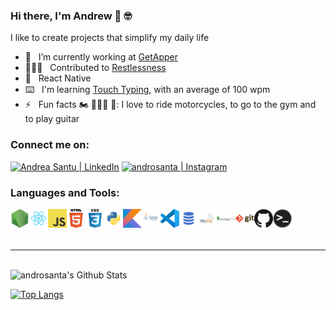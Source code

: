 ### Hi there, I'm Andrew 👋 🤓
I like to create projects that simplify my daily life

- 🔭 &nbsp; I’m currently working at [GetApper](https://www.getapper.com/)
- 👨🏻‍💻 &nbsp; Contributed to [Restlessness](https://github.com/getapper/restlessness)
- 💙 &nbsp; React Native
- ⌨️ &nbsp; I'm learning [Touch Typing](https://en.wikipedia.org/wiki/Touch_typing), with an average of 100 wpm
- ⚡ &nbsp; Fun facts 🏍 🏋🏻‍♀️ 🎸: I love to ride motorcycles, to go to the gym and to play guitar

<!-- - 🌱 &nbsp; I’m currently learning ...
- 👯 &nbsp; I’m looking to collaborate on ...
- 🤔 &nbsp; I’m looking for help with ...
- 💬 &nbsp; Ask me about ...
- 📫 &nbsp; How to reach me: ... -->

### Connect me on:

<!-- [<img align="left" alt="todo personal site" width="22px" src="https://raw.githubusercontent.com/iconic/open-iconic/master/svg/globe.svg" />](todo) -->
[<img alt="Andrea Santu | LinkedIn" width="30px" src="https://cdn.jsdelivr.net/npm/simple-icons@v3/icons/linkedin.svg" />](https://www.linkedin.com/in/andrea-santu-922464112/)
[<img alt="androsanta | Instagram" width="30px" src="https://cdn.jsdelivr.net/npm/simple-icons@v3/icons/instagram.svg" />](https://www.instagram.com/androsanta/)

### Languages and Tools:

<img align="left" alt="Node.js" width="30px" src="https://raw.githubusercontent.com/github/explore/80688e429a7d4ef2fca1e82350fe8e3517d3494d/topics/nodejs/nodejs.png" />
<img align="left" alt="React" width="30px" src="https://raw.githubusercontent.com/github/explore/80688e429a7d4ef2fca1e82350fe8e3517d3494d/topics/react/react.png" />
<img align="left" alt="JavaScript" width="30px" src="https://raw.githubusercontent.com/github/explore/80688e429a7d4ef2fca1e82350fe8e3517d3494d/topics/javascript/javascript.png" />
<img align="left" alt="HTML5" width="30px" src="https://raw.githubusercontent.com/github/explore/80688e429a7d4ef2fca1e82350fe8e3517d3494d/topics/html/html.png" />
<img align="left" alt="CSS3" width="30px" src="https://raw.githubusercontent.com/github/explore/80688e429a7d4ef2fca1e82350fe8e3517d3494d/topics/css/css.png" />
<img align="left" alt="Python" width="30px" src="https://raw.githubusercontent.com/github/explore/80688e429a7d4ef2fca1e82350fe8e3517d3494d/topics/python/python.png" />
<img align="left" alt="Kotlin" width="30px" src="https://raw.githubusercontent.com/github/explore/80688e429a7d4ef2fca1e82350fe8e3517d3494d/topics/kotlin/kotlin.png" />
<img align="left" alt="Java" width="30px" src="https://raw.githubusercontent.com/github/explore/80688e429a7d4ef2fca1e82350fe8e3517d3494d/topics/java/java.png" />
<img align="left" alt="Visual Studio Code" width="30px" src="https://raw.githubusercontent.com/github/explore/80688e429a7d4ef2fca1e82350fe8e3517d3494d/topics/visual-studio-code/visual-studio-code.png" />
<img align="left" alt="SQL" width="30px" src="https://raw.githubusercontent.com/github/explore/80688e429a7d4ef2fca1e82350fe8e3517d3494d/topics/sql/sql.png" />
<img align="left" alt="MySQL" width="30px" src="https://raw.githubusercontent.com/github/explore/80688e429a7d4ef2fca1e82350fe8e3517d3494d/topics/mysql/mysql.png" />
<img align="left" alt="MongoDB" width="30px" src="https://raw.githubusercontent.com/github/explore/80688e429a7d4ef2fca1e82350fe8e3517d3494d/topics/mongodb/mongodb.png" />
<img align="left" alt="Git" width="30px" src="https://raw.githubusercontent.com/github/explore/80688e429a7d4ef2fca1e82350fe8e3517d3494d/topics/git/git.png" />
<img align="left" alt="GitHub" width="30px" src="https://raw.githubusercontent.com/github/explore/78df643247d429f6cc873026c0622819ad797942/topics/github/github.png" />
<img align="left" alt="Terminal" width="30px" src="https://raw.githubusercontent.com/github/explore/80688e429a7d4ef2fca1e82350fe8e3517d3494d/topics/terminal/terminal.png" />

<br />
<br />
<br />

---

<br />

<img alt="androsanta's Github Stats" src="https://github-readme-stats.vercel.app/api?username=androsanta&show_icons=true&hide_border=true&count_private=true&theme=onedark" />
<br />

[![Top Langs](https://github-readme-stats.vercel.app/api/top-langs/?username=androsanta&layout=compact&hide=HTML,CSS,PHP,Java,TeX)](https://github.com/androsanta)
